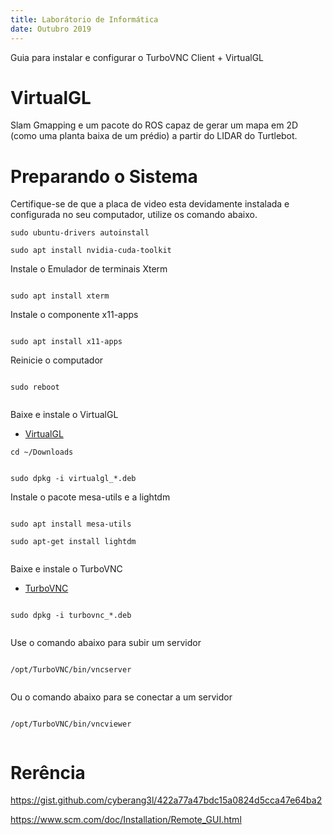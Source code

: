 ```yaml
---
title: Laborátorio de Informática
date: Outubro 2019
---
```


Guia para instalar e configurar o TurboVNC Client + VirtualGL 

# VirtualGL 
Slam Gmapping e um pacote do ROS capaz de gerar um mapa em 2D (como uma planta baixa de um prédio) a partir do LIDAR do Turtlebot.

# Preparando o Sistema

Certifique-se de que a placa de video esta devidamente instalada e configurada no seu computador, utilize os comando abaixo.

```
sudo ubuntu-drivers autoinstall

sudo apt install nvidia-cuda-toolkit

```


Instale o Emulador de terminais Xterm 


```

sudo apt install xterm

```

Instale o componente x11-apps


```

sudo apt install x11-apps

```

Reinicie o computador 


```

sudo reboot


```

Baixe e instale o VirtualGL


- [VirtualGL](https://sourceforge.net/projects/virtualgl/files/)


```
cd ~/Downloads


sudo dpkg -i virtualgl_*.deb

```

Instale o pacote mesa-utils e a lightdm

```

sudo apt install mesa-utils

sudo apt-get install lightdm


```


Baixe e instale o TurboVNC


- [TurboVNC](https://sourceforge.net/projects/turbovnc/files/)

```

sudo dpkg -i turbovnc_*.deb


```

Use o comando abaixo para subir um servidor

```

/opt/TurboVNC/bin/vncserver


```

Ou o comando abaixo para se conectar a um servidor


```

/opt/TurboVNC/bin/vncviewer


```




# Rerência


https://gist.github.com/cyberang3l/422a77a47bdc15a0824d5cca47e64ba2

https://www.scm.com/doc/Installation/Remote_GUI.html

